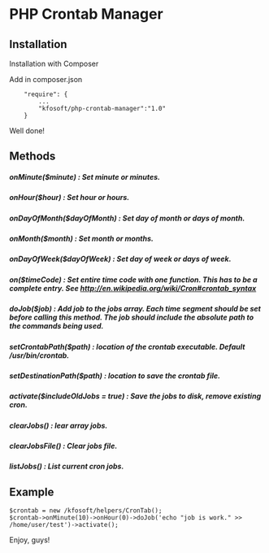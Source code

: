 # PHP Crontab Manager 
## Installation

Installation with Composer

Add in composer.json
~~~
    "require": {
        ...
        "kfosoft/php-crontab-manager":"1.0"
    }
~~~

Well done!

## Methods
##### onMinute($minute) : Set minute or minutes.
##### onHour($hour) : Set hour or hours.
##### onDayOfMonth($dayOfMonth) : Set day of month or days of month. 
##### onMonth($month) : Set month or months.
##### onDayOfWeek($dayOfWeek) : Set day of week or days of week.
##### on($timeCode) : Set entire time code with one function. This has to be a complete entry. See http://en.wikipedia.org/wiki/Cron#crontab_syntax
##### doJob($job) : Add job to the jobs array. Each time segment should be set before calling this method. The job should include the absolute path to the commands being used.
##### setCrontabPath($path) : location of the crontab executable. Default /usr/bin/crontab.
##### setDestinationPath($path) : location to save the crontab file.
##### activate($includeOldJobs = true) : Save the jobs to disk, remove existing cron.
##### clearJobs() : lear array jobs.
##### clearJobsFile() : Clear jobs file.
##### listJobs() : List current cron jobs.
 
## Example
~~~
$crontab = new /kfosoft/helpers/CronTab();
$crontab->onMinute(10)->onHour(0)->doJob('echo "job is work." >> /home/user/test')->activate();
~~~

Enjoy, guys!
